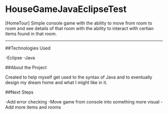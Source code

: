 # HouseGameJavaEclipseTest

[HomeTour] Simple console game with the ability to move from room to room and see details of that room with the ability to interact with certian items found in that room.


---
##Technologies Used

-Eclipse
-Java


##About the Project

Created to help myself get used to the syntax of Java and to eventually design my dream home and what I might like in it.

##Next Steps

-Add error checking
-Move game from console into something more visual
-Add more items and rooms
